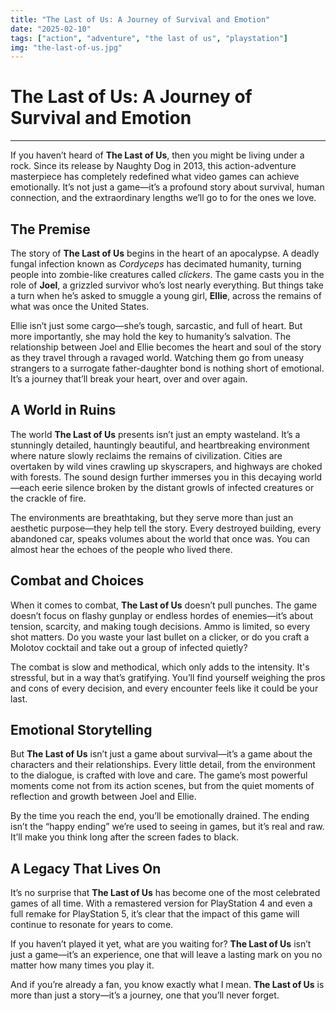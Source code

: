```yaml
---
title: "The Last of Us: A Journey of Survival and Emotion"
date: "2025-02-10"
tags: ["action", "adventure", "the last of us", "playstation"]
img: "the-last-of-us.jpg"
---
```


# The Last of Us: A Journey of Survival and Emotion

---

If you haven’t heard of **The Last of Us**, then you might be living under a rock. Since its release by Naughty Dog in 2013, this action-adventure masterpiece has completely redefined what video games can achieve emotionally. It’s not just a game—it’s a profound story about survival, human connection, and the extraordinary lengths we’ll go to for the ones we love.

## The Premise

The story of **The Last of Us** begins in the heart of an apocalypse. A deadly fungal infection known as *Cordyceps* has decimated humanity, turning people into zombie-like creatures called *clickers*. The game casts you in the role of **Joel**, a grizzled survivor who’s lost nearly everything. But things take a turn when he’s asked to smuggle a young girl, **Ellie**, across the remains of what was once the United States.

Ellie isn’t just some cargo—she’s tough, sarcastic, and full of heart. But more importantly, she may hold the key to humanity’s salvation. The relationship between Joel and Ellie becomes the heart and soul of the story as they travel through a ravaged world. Watching them go from uneasy strangers to a surrogate father-daughter bond is nothing short of emotional. It’s a journey that’ll break your heart, over and over again.

## A World in Ruins

The world **The Last of Us** presents isn’t just an empty wasteland. It’s a stunningly detailed, hauntingly beautiful, and heartbreaking environment where nature slowly reclaims the remains of civilization. Cities are overtaken by wild vines crawling up skyscrapers, and highways are choked with forests. The sound design further immerses you in this decaying world—each eerie silence broken by the distant growls of infected creatures or the crackle of fire.

The environments are breathtaking, but they serve more than just an aesthetic purpose—they help tell the story. Every destroyed building, every abandoned car, speaks volumes about the world that once was. You can almost hear the echoes of the people who lived there.

## Combat and Choices

When it comes to combat, **The Last of Us** doesn’t pull punches. The game doesn’t focus on flashy gunplay or endless hordes of enemies—it’s about tension, scarcity, and making tough decisions. Ammo is limited, so every shot matters. Do you waste your last bullet on a clicker, or do you craft a Molotov cocktail and take out a group of infected quietly?

The combat is slow and methodical, which only adds to the intensity. It's stressful, but in a way that’s gratifying. You’ll find yourself weighing the pros and cons of every decision, and every encounter feels like it could be your last.

## Emotional Storytelling

But **The Last of Us** isn’t just a game about survival—it’s a game about the characters and their relationships. Every little detail, from the environment to the dialogue, is crafted with love and care. The game’s most powerful moments come not from its action scenes, but from the quiet moments of reflection and growth between Joel and Ellie.

By the time you reach the end, you’ll be emotionally drained. The ending isn’t the “happy ending” we’re used to seeing in games, but it’s real and raw. It’ll make you think long after the screen fades to black.

## A Legacy That Lives On

It’s no surprise that **The Last of Us** has become one of the most celebrated games of all time. With a remastered version for PlayStation 4 and even a full remake for PlayStation 5, it’s clear that the impact of this game will continue to resonate for years to come. 

If you haven’t played it yet, what are you waiting for? **The Last of Us** isn’t just a game—it’s an experience, one that will leave a lasting mark on you no matter how many times you play it.

And if you’re already a fan, you know exactly what I mean. **The Last of Us** is more than just a story—it’s a journey, one that you’ll never forget.